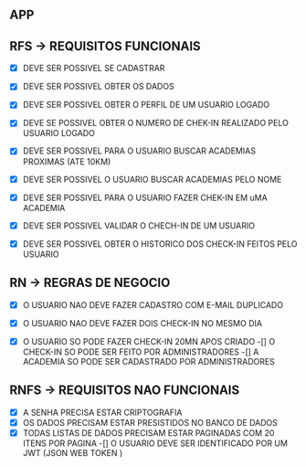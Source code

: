 ## APP

## RFS -> REQUISITOS FUNCIONAIS

-[x] DEVE SER POSSIVEL SE CADASTRAR
-[x] DEVE SER POSSIVEL OBTER OS DADOS
-[x] DEVE SER POSSIVEL OBTER O PERFIL DE UM USUARIO LOGADO
-[x] DEVE SE POSSIVEL OBTER O NUMERO DE CHEK-IN REALIZADO PELO USUARIO LOGADO
-[x] DEVE SER POSSIVEL PARA O USUARIO BUSCAR ACADEMIAS PROXIMAS (ATE 10KM)
-[x] DEVE SER POSSIVEL O USUARIO BUSCAR ACADEMIAS PELO NOME
-[x] DEVE SER POSSIVEL PARA O USUARIO FAZER CHEK-IN EM uMA ACADEMIA
-[x] DEVE SER POSSIVEL VALIDAR O CHECH-IN DE UM USUARIO
-[x] DEVE SER POSSIVEL OBTER O HISTORICO DOS CHECK-IN FEITOS PELO USUARIO


## RN -> REGRAS DE NEGOCIO

-[x] O USUARIO NAO DEVE FAZER CADASTRO COM E-MAIL DUPLICADO
-[x] O USUARIO NAO DEVE FAZER DOIS CHECK-IN NO MESMO DIA
-[x] O USUARIO SO PODE FAZER CHECK-IN 20MN APOS CRIADO
-[] O CHECK-IN SO PODE SER FEITO POR ADMINISTRADORES
-[] A ACADEMIA SO PODE SER CADASTRADO POR ADMINISTRADORES



## RNFS -> REQUISITOS NAO FUNCIONAIS
-[x] A SENHA PRECISA ESTAR CRIPTOGRAFIA
-[x] OS DADOS PRECISAM ESTAR PRESISTIDOS NO BANCO DE DADOS 
-[x] TODAS LISTAS DE DADOS PRECISAM ESTAR PAGINADAS COM 20 ITENS POR PAGINA
-[] O USUARIO DEVE SER IDENTIFICADO POR UM JWT (JSON WEB TOKEN )